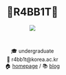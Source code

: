 <h1 align="center">🐰R4BB1T👀</h1>

<!--
**r-4bb1t/r-4bb1t** is a ✨ _special_ ✨ repository because its `README.md` (this file) appears on your GitHub profile.

Here are some ideas to get you started:

- 🔭 I’m currently working on ...
- 🌱 I’m currently learning ...
- 👯 I’m looking to collaborate on ...
- 🤔 I’m looking for help with ...
- 💬 Ask me about ...
- 📫 How to reach me: ...
- 😄 Pronouns: ...
- ⚡ Fun fact: ...
-->

<p align="center">
<image src="https://user-images.githubusercontent.com/52532871/95517071-468cb580-09fb-11eb-8fe5-32f06d5e2197.gif"/>
</p>
<br />
<p align="center">🎓 undergraduate <br/>
  📧 r4bb1t@korea.ac.kr<br/>
  🏠 <a href="https://r4bb1t.dev">homepage</a> / 📚 <a href="https://r4bb1t.tistory.com">blog</a>
</p>
